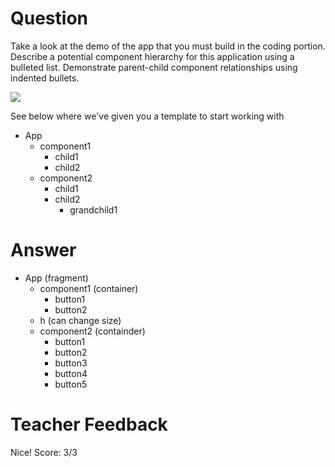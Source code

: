 # Question

Take a look at the demo of the app that you must build in the coding portion. Describe a potential component hierarchy for this application using a bulleted list. Demonstrate parent-child component relationships using indented bullets.

![](../demo.gif)

See below where we've given you a template to start working with

- App
  - component1
    - child1
    - child2
  - component2
    - child1
    - child2
      - grandchild1

# Answer

- App (fragment)
  - component1 (container)
    - button1
    - button2
  - h (can change size)
  - component2 (containder)
    - button1
    - button2
    - button3
    - button4
    - button5

# Teacher Feedback
Nice!
Score: 3/3
